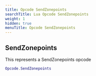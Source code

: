 ```yaml
---
title: Opcode SendZonepoints
searchTitle: Lua Opcode SendZonepoints
weight: 1
hidden: true
menuTitle: Opcode SendZonepoints
---
```

## SendZonepoints

This represents a SendZonepoints opcode
```lua
Opcode.SendZonepoints
```